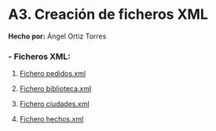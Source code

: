 # **A3. Creación de ficheros XML**
**Hecho por:** Ángel Ortiz Torres


### - **Ficheros XML:**

1. [Fichero pedidos.xml](pedidos.xml)

2. [Fichero biblioteca.xml](biblioteca.xml)

3. [Fichero ciudades.xml](ciudades.xml)

4. [Fichero hechos.xml](hechos.xml)
